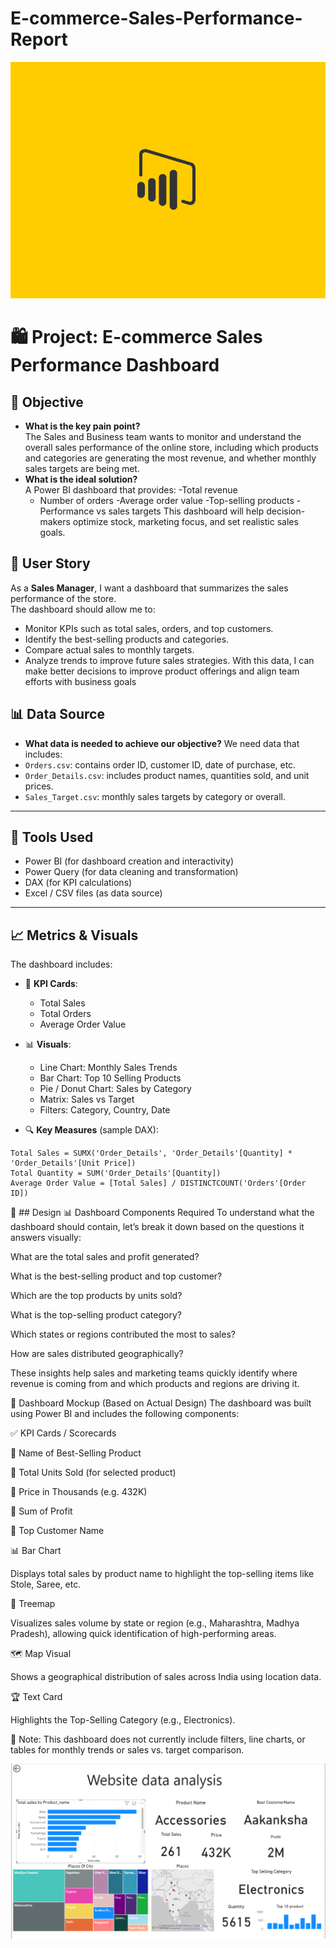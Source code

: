 # E-commerce-Sales-Performance-Report

![power BI](Data_csv/MicrosoftPower.gif)


# 🛍️ Project: E-commerce Sales Performance Dashboard
## 🎯 Objective
- **What is the key pain point?**  
  The Sales and Business team wants to monitor and understand the overall sales performance of the online store, including which products and categories are generating the most revenue, and whether monthly sales targets are being met.
- **What is the ideal solution?**  
  A Power BI dashboard that provides:
  -Total revenue
  - Number of orders
  -Average order value
  -Top-selling products
  -Performance vs sales targets
  This dashboard will help decision-makers optimize stock, marketing focus, and set realistic sales goals.
## 👤 User Story
As a **Sales Manager**, I want a dashboard that summarizes the sales performance of the store.  
The dashboard should allow me to:
- Monitor KPIs such as total sales, orders, and top customers.
- Identify the best-selling products and categories.
- Compare actual sales to monthly targets.
- Analyze trends to improve future sales strategies.
With this data, I can make better decisions to improve product offerings and align team efforts with business goals

## 📊 Data Source

- **What data is needed to achieve our objective?**
We need data that includes:
- `Orders.csv`: contains order ID, customer ID, date of purchase, etc.
- `Order_Details.csv`: includes product names, quantities sold, and unit prices.
- `Sales_Target.csv`: monthly sales targets by category or overall.

---

## 🧰 Tools Used

- Power BI (for dashboard creation and interactivity)
- Power Query (for data cleaning and transformation)
- DAX (for KPI calculations)
- Excel / CSV files (as data source)

---

## 📈 Metrics & Visuals

The dashboard includes:
- 📌 **KPI Cards**:
  - Total Sales
  - Total Orders
  - Average Order Value

- 📊 **Visuals**:
  - Line Chart: Monthly Sales Trends
  - Bar Chart: Top 10 Selling Products
  - Pie / Donut Chart: Sales by Category
  - Matrix: Sales vs Target
  - Filters: Category, Country, Date

- 🔍 **Key Measures** (sample DAX):
```dax
Total Sales = SUMX('Order_Details', 'Order_Details'[Quantity] * 'Order_Details'[Unit Price])
Total Quantity = SUM('Order_Details'[Quantity])
Average Order Value = [Total Sales] / DISTINCTCOUNT('Orders'[Order ID])
```
🎨 ## Design
📊 Dashboard Components Required
To understand what the dashboard should contain, let’s break it down based on the questions it answers visually:

What are the total sales and profit generated?

What is the best-selling product and top customer?

Which are the top products by units sold?

What is the top-selling product category?

Which states or regions contributed the most to sales?

How are sales distributed geographically?

These insights help sales and marketing teams quickly identify where revenue is coming from and which products and regions are driving it.

🧪 Dashboard Mockup (Based on Actual Design)
The dashboard was built using Power BI and includes the following components:

✅ KPI Cards / Scorecards

🔹 Name of Best-Selling Product

🔹 Total Units Sold (for selected product)

🔹 Price in Thousands (e.g. 432K)

🔹 Sum of Profit

🔹 Top Customer Name

📊 Bar Chart

Displays total sales by product name to highlight the top-selling items like Stole, Saree, etc.

🧱 Treemap

Visualizes sales volume by state or region (e.g., Maharashtra, Madhya Pradesh), allowing quick identification of high-performing areas.

🗺️ Map Visual

Shows a geographical distribution of sales across India using location data.

🏆 Text Card

Highlights the Top-Selling Category (e.g., Electronics).

🎯 Note: This dashboard does not currently include filters, line charts, or tables for monthly trends or sales vs. target comparison.


![Screanshot](Data_csv/screen.png)
